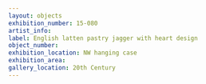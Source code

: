 ```yaml
---
layout: objects
exhibition_number: 15-080
artist_info: 
label: English latten pastry jagger with heart design
object_number: 
exhibition_location: NW hanging case
exhibition_area: 
gallery_location: 20th Century 
---
```


